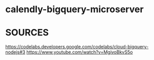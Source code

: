 # calendly-bigquery-microserver

# SOURCES
https://codelabs.developers.google.com/codelabs/cloud-bigquery-nodejs#3
https://www.youtube.com/watch?v=MgivoBkvS5o